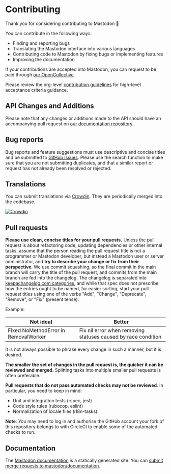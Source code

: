 # Contributing

Thank you for considering contributing to Mastodon 🐘

You can contribute in the following ways:

- Finding and reporting bugs
- Translating the Mastodon interface into various languages
- Contributing code to Mastodon by fixing bugs or implementing features
- Improving the documentation

If your contributions are accepted into Mastodon, you can request to be paid through [our OpenCollective](https://opencollective.com/mastodon).

Please review the org-level [contribution guidelines] for high-level acceptance
criteria guidance.

[contribution guidelines]: https://github.com/mastodon/.github/blob/main/CONTRIBUTING.md

## API Changes and Additions

Please note that any changes or additions made to the API should have an accompanying pull request on [our documentation repository](https://github.com/mastodon/documentation).

## Bug reports

Bug reports and feature suggestions must use descriptive and concise titles and be submitted to [GitHub Issues](https://github.com/mastodon/mastodon/issues). Please use the search function to make sure that you are not submitting duplicates, and that a similar report or request has not already been resolved or rejected.

## Translations

You can submit translations via [Crowdin](https://crowdin.com/project/mastodon). They are periodically merged into the codebase.

[![Crowdin](https://d322cqt584bo4o.cloudfront.net/mastodon/localized.svg)](https://crowdin.com/project/mastodon)

## Pull requests

**Please use clean, concise titles for your pull requests.** Unless the pull request is about refactoring code, updating dependencies or other internal tasks, assume that the person reading the pull request title is not a programmer or Mastodon developer, but instead a Mastodon user or server administrator, and **try to describe your change or fix from their perspective**. We use commit squashing, so the final commit in the main branch will carry the title of the pull request, and commits from the main branch are fed into the changelog. The changelog is separated into [keepachangelog.com categories](https://keepachangelog.com/en/1.0.0/), and while that spec does not prescribe how the entries ought to be named, for easier sorting, start your pull request titles using one of the verbs "Add", "Change", "Deprecate", "Remove", or "Fix" (present tense).

Example:

| Not ideal                            | Better                                                        |
| ------------------------------------ | ------------------------------------------------------------- |
| Fixed NoMethodError in RemovalWorker | Fix nil error when removing statuses caused by race condition |

It is not always possible to phrase every change in such a manner, but it is desired.

**The smaller the set of changes in the pull request is, the quicker it can be reviewed and merged.** Splitting tasks into multiple smaller pull requests is often preferable.

**Pull requests that do not pass automated checks may not be reviewed**. In particular, you need to keep in mind:

- Unit and integration tests (rspec, jest)
- Code style rules (rubocop, eslint)
- Normalization of locale files (i18n-tasks)

**Note**: You may need to log in and authorise the GitHub account your fork of this repository belongs to with CircleCI to enable some of the automated checks to run.

## Documentation

The [Mastodon documentation](https://docs.joinmastodon.org) is a statically generated site. You can [submit merge requests to mastodon/documentation](https://github.com/mastodon/documentation).
